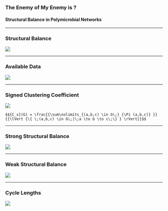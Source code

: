 ### The Enemy of My Enemy is ?
#### Structural Balance in Polymicrobial Networks

---

### Structural Balance

![](https://rawgit.com/sathomas/presentations/sbalance/assets/alliances.svg)

---

### Available Data

![](https://rawgit.com/sathomas/presentations/sbalance/assets/o_graphs.svg)

---

### Signed Clustering Coefficient

![](https://rawgit.com/sathomas/presentations/sbalance/assets/o_c_s.svg)

`$${C_s}(G) = \frac{{\sum\nolimits_{(a,b,c) \in G\;} {\Pi (a,b,c)} }}{{\lVert {\{ \;(a,b,c) \in G\;|\;a \to b \to c\;\} } \rVert}}$$`

---

### Strong Structural Balance

![](https://rawgit.com/sathomas/presentations/sbalance/assets/o_cistrong.svg)

---

### Weak Structural Balance

![](https://rawgit.com/sathomas/presentations/sbalance/assets/o_ciweak.svg)

---

### Cycle Lengths

![](https://rawgit.com/sathomas/presentations/sbalance/assets/o_cilength.svg)

